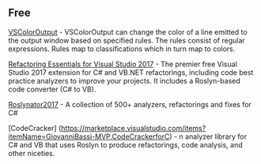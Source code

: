 ## Free


[VSColorOutput](https://marketplace.visualstudio.com/items?itemName=MikeWard-AnnArbor.VSColorOutput) - VSColorOutput can change the color of a line emitted to the output window based on specified rules. The rules consist of regular expressions. Rules map to classifications which in turn map to colors. 

[Refactoring Essentials for Visual Studio 2017](https://marketplace.visualstudio.com/items?itemName=SharpDevelopTeam.RefactoringEssentialsforVisualStudio2017) - The premier free Visual Studio 2017 extension for C# and VB.NET refactorings, including code best practice analyzers to improve your projects. It includes a Roslyn-based code converter (C# to VB).

[Roslynator2017](https://marketplace.visualstudio.com/items?itemName=josefpihrt.Roslynator2017) - A collection of 500+ analyzers, refactorings and fixes for C#

[CodeCracker] (https://marketplace.visualstudio.com/items?itemName=GiovanniBassi-MVP.CodeCrackerforC) - n analyzer library for C# and VB that uses Roslyn to produce refactorings, code analysis, and other niceties.
